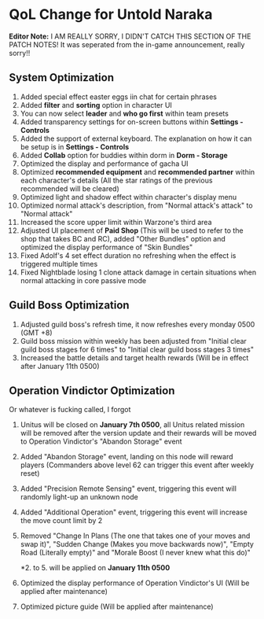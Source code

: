 # QoL Change for Untold Naraka

**Editor Note:** I AM REALLY SORRY, I DIDN'T CATCH THIS SECTION OF THE PATCH NOTES! It was seperated from the in-game announcement, really sorry!!

## System Optimization

1. Added special effect easter eggs iin chat for certain phrases
2. Added **filter** and **sorting** option in character UI
3. You can now select **leader** and **who go first** within team presets
4. Added transparency settings for on-screen buttons within **Settings - Controls**
5. Added the support of external keyboard. The explanation on how it can be setup is in **Settings - Controls**
6. Added **Collab** option for buddies within dorm in **Dorm - Storage**
7. Optimized the display and performance of gacha UI
8. Optimized **recommended equipment** and **recommended partner** within each character's details (All the star ratings of the previous recommended will be cleared)
9. Optimized light and shadow effect within character's display menu
10. Optimized normal attack's description, from "Normal attack's attack" to "Normal attack"
11. Increased the score upper limit within Warzone's third area
12. Adjusted UI placement of **Paid Shop** (This will be used to refer to the shop that takes BC and RC), added "Other Bundles" option and optimized the display performance of "Skin Bundles"
13. Fixed Adolf's 4 set effect duration no refreshing when the effect is triggered multiple times
14. Fixed Nightblade losing 1 clone attack damage in certain situations when normal attacking in core passive mode

## Guild Boss Optimization

1. Adjusted guild boss's refresh time, it now refreshes every monday 0500 (GMT +8)
2. Guild boss mission within weekly has been adjusted from "Initial clear guild boss stages for 6 times" to "Initial clear guild boss stages 3 times"
3. Increased the battle details and target health rewards (Will be in effect after January 11th 0500)

## Operation Vindictor Optimization 

Or whatever is fucking called, I forgot

1. Unitus will be closed on **January 7th 0500**, all Unitus related mission will be removed after the version update and their rewards will be moved to Operation Vindictor's "Abandon Storage" event

2. Added "Abandon Storage" event, landing on this node will reward players (Commanders above level 62 can trigger this event after weekly reset)

3. Added "Precision Remote Sensing" event, triggering this event will randomly light-up an unknown node

4. Added "Additional Operation" event, triggering this event will increase the move count limit by 2

5. Removed "Change In Plans (The one that takes one of your moves and swap it)", "Sudden Change (Makes you move backwards now)", "Empty Road (Literally empty)" and "Morale Boost (I never knew what this do)"

   *2. to 5. will be applied on **January 11th 0500**

6. Optimized the display performance of Operation Vindictor's UI (Will be applied after maintenance)

7. Optimized picture guide (Will be applied after maintenance)